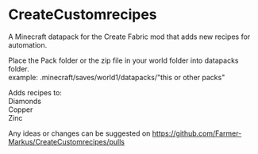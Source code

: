 # CreateCustomrecipes
A Minecraft datapack for the Create Fabric mod that adds new recipes for automation.

Place the Pack folder or the zip file in your world folder into datapacks folder.  <br /> 
example: .minecraft/saves/world1/datapacks/"this or other packs" <br /> 

Adds recipes to: <br /> 
Diamonds <br /> 
Copper <br /> 
Zinc <br /> 

Any ideas or changes can be suggested on https://github.com/Farmer-Markus/CreateCustomrecipes/pulls
